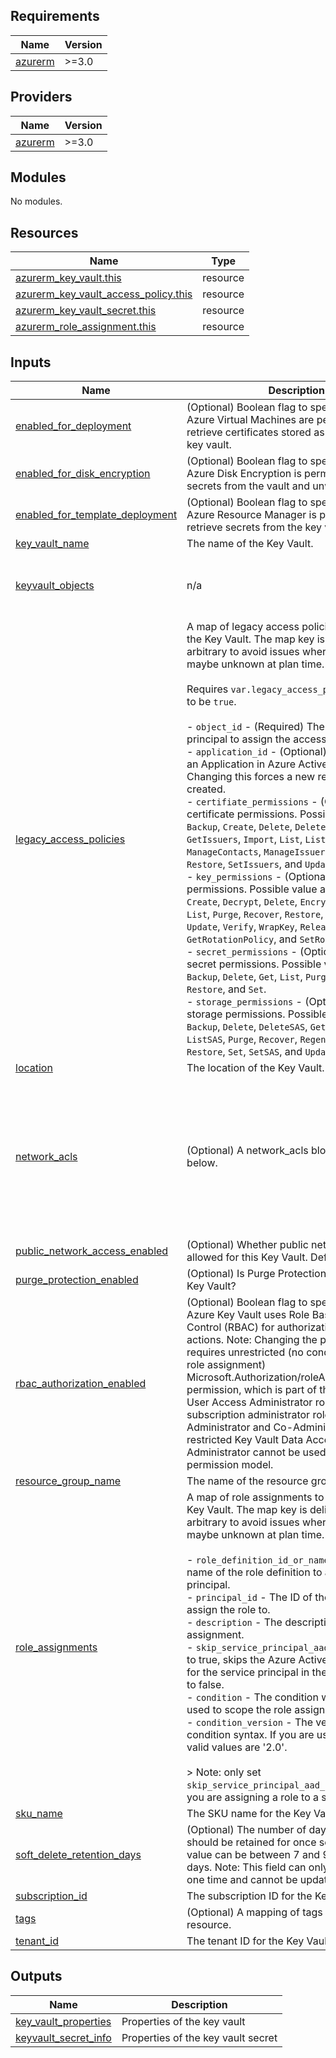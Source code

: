 <!-- BEGIN_TF_DOCS -->
## Requirements

| Name | Version |
|------|---------|
| <a name="requirement_azurerm"></a> [azurerm](#requirement\_azurerm) | >=3.0 |

## Providers

| Name | Version |
|------|---------|
| <a name="provider_azurerm"></a> [azurerm](#provider\_azurerm) | >=3.0 |

## Modules

No modules.

## Resources

| Name | Type |
|------|------|
| [azurerm_key_vault.this](https://registry.terraform.io/providers/hashicorp/azurerm/latest/docs/resources/key_vault) | resource |
| [azurerm_key_vault_access_policy.this](https://registry.terraform.io/providers/hashicorp/azurerm/latest/docs/resources/key_vault_access_policy) | resource |
| [azurerm_key_vault_secret.this](https://registry.terraform.io/providers/hashicorp/azurerm/latest/docs/resources/key_vault_secret) | resource |
| [azurerm_role_assignment.this](https://registry.terraform.io/providers/hashicorp/azurerm/latest/docs/resources/role_assignment) | resource |

## Inputs

| Name | Description | Type | Default | Required |
|------|-------------|------|---------|:--------:|
| <a name="input_enabled_for_deployment"></a> [enabled\_for\_deployment](#input\_enabled\_for\_deployment) | (Optional) Boolean flag to specify whether Azure Virtual Machines are permitted to retrieve certificates stored as secrets from the key vault. | `bool` | `false` | no |
| <a name="input_enabled_for_disk_encryption"></a> [enabled\_for\_disk\_encryption](#input\_enabled\_for\_disk\_encryption) | (Optional) Boolean flag to specify whether Azure Disk Encryption is permitted to retrieve secrets from the vault and unwrap keys. | `bool` | `false` | no |
| <a name="input_enabled_for_template_deployment"></a> [enabled\_for\_template\_deployment](#input\_enabled\_for\_template\_deployment) | (Optional) Boolean flag to specify whether Azure Resource Manager is permitted to retrieve secrets from the key vault. | `bool` | `false` | no |
| <a name="input_key_vault_name"></a> [key\_vault\_name](#input\_key\_vault\_name) | The name of the Key Vault. | `string` | n/a | yes |
| <a name="input_keyvault_objects"></a> [keyvault\_objects](#input\_keyvault\_objects) | n/a | <pre>map(object({<br/>    ## fill this to create a secret<br/>    value = optional(string)<br/>  }))</pre> | n/a | yes |
| <a name="input_legacy_access_policies"></a> [legacy\_access\_policies](#input\_legacy\_access\_policies) | A map of legacy access policies to create on the Key Vault. The map key is deliberately arbitrary to avoid issues where map keys maybe unknown at plan time.<br/><br/>Requires `var.legacy_access_policies_enabled` to be `true`.<br/><br/>- `object_id` - (Required) The object ID of the principal to assign the access policy to.<br/>- `application_id` - (Optional) The object ID of an Application in Azure Active Directory. Changing this forces a new resource to be created.<br/>- `certifiate_permissions` - (Optional) A list of certificate permissions. Possible values are: `Backup`, `Create`, `Delete`, `DeleteIssuers`, `Get`, `GetIssuers`, `Import`, `List`, `ListIssuers`, `ManageContacts`, `ManageIssuers`, `Purge`, `Recover`, `Restore`, `SetIssuers`, and `Update`.<br/>- `key_permissions` - (Optional) A list of key permissions. Possible value are: `Backup`, `Create`, `Decrypt`, `Delete`, `Encrypt`, `Get`, `Import`, `List`, `Purge`, `Recover`, `Restore`, `Sign`, `UnwrapKey`, `Update`, `Verify`, `WrapKey`, `Release`, `Rotate`, `GetRotationPolicy`, and `SetRotationPolicy`.<br/>- `secret_permissions` - (Optional) A list of secret permissions. Possible values are: `Backup`, `Delete`, `Get`, `List`, `Purge`, `Recover`, `Restore`, and `Set`.<br/>- `storage_permissions` - (Optional) A list of storage permissions. Possible values are: `Backup`, `Delete`, `DeleteSAS`, `Get`, `GetSAS`, `List`, `ListSAS`, `Purge`, `Recover`, `RegenerateKey`, `Restore`, `Set`, `SetSAS`, and `Update`. | <pre>map(object({<br/>    object_id               = string<br/>    application_id          = optional(string, null)<br/>    certificate_permissions = optional(set(string), [])<br/>    key_permissions         = optional(set(string), [])<br/>    secret_permissions      = optional(set(string), [])<br/>    storage_permissions     = optional(set(string), [])<br/>  }))</pre> | `{}` | no |
| <a name="input_location"></a> [location](#input\_location) | The location of the Key Vault. | `string` | `"eastus2"` | no |
| <a name="input_network_acls"></a> [network\_acls](#input\_network\_acls) | (Optional) A network\_acls block as defined below. | <pre>object({<br/>    bypass                     = string                     # (Required) Specifies which traffic can bypass the network rules. Possible values are AzureServices and None.<br/>    default_action             = string                     # (Required) The Default Action to use when no rules match from ip_rules / virtual_network_subnet_ids. Possible values are Allow and Deny.<br/>    ip_rules                   = optional(list(string), []) # (Optional) One or more IP Addresses, or CIDR Blocks which should be able to access the Key Vault.<br/>    virtual_network_subnet_ids = optional(list(string), []) # (Optional) One or more Subnet IDs which should be able to access this Key Vault.<br/>  })</pre> | `null` | no |
| <a name="input_public_network_access_enabled"></a> [public\_network\_access\_enabled](#input\_public\_network\_access\_enabled) | (Optional) Whether public network access is allowed for this Key Vault. Defaults to true. | `bool` | `true` | no |
| <a name="input_purge_protection_enabled"></a> [purge\_protection\_enabled](#input\_purge\_protection\_enabled) | (Optional) Is Purge Protection enabled for this Key Vault? | `bool` | `false` | no |
| <a name="input_rbac_authorization_enabled"></a> [rbac\_authorization\_enabled](#input\_rbac\_authorization\_enabled) | (Optional) Boolean flag to specify whether Azure Key Vault uses Role Based Access Control (RBAC) for authorization of data actions. Note: Changing the permission model requires unrestricted (no conditions on the role assignment) Microsoft.Authorization/roleAssignments/write permission, which is part of the Owner and User Access Administrator roles. Classic subscription administrator roles like Service Administrator and Co-Administrator, or restricted Key Vault Data Access Administrator cannot be used to change the permission model. | `bool` | `false` | no |
| <a name="input_resource_group_name"></a> [resource\_group\_name](#input\_resource\_group\_name) | The name of the resource group. | `string` | n/a | yes |
| <a name="input_role_assignments"></a> [role\_assignments](#input\_role\_assignments) | A map of role assignments to create on the Key Vault. The map key is deliberately arbitrary to avoid issues where map keys maybe unknown at plan time.<br/><br/>- `role_definition_id_or_name` - The ID or name of the role definition to assign to the principal.<br/>- `principal_id` - The ID of the principal to assign the role to.<br/>- `description` - The description of the role assignment.<br/>- `skip_service_principal_aad_check` - If set to true, skips the Azure Active Directory check for the service principal in the tenant. Defaults to false.<br/>- `condition` - The condition which will be used to scope the role assignment.<br/>- `condition_version` - The version of the condition syntax. If you are using a condition, valid values are '2.0'.<br/><br/>> Note: only set `skip_service_principal_aad_check` to true if you are assigning a role to a service principal. | <pre>map(object({<br/>    role_definition_id_or_name             = string<br/>    principal_id                           = string<br/>    description                            = optional(string, null)<br/>    skip_service_principal_aad_check       = optional(bool, false)<br/>    condition                              = optional(string, null)<br/>    condition_version                      = optional(string, null)<br/>    delegated_managed_identity_resource_id = optional(string, null)<br/>    principal_type                         = optional(string, null)<br/>  }))</pre> | `{}` | no |
| <a name="input_sku_name"></a> [sku\_name](#input\_sku\_name) | The SKU name for the Key Vault. | `string` | `"standard"` | no |
| <a name="input_soft_delete_retention_days"></a> [soft\_delete\_retention\_days](#input\_soft\_delete\_retention\_days) | (Optional) The number of days that items should be retained for once soft-deleted. This value can be between 7 and 90 (the default) days. Note: This field can only be configured one time and cannot be updated. | `number` | `90` | no |
| <a name="input_subscription_id"></a> [subscription\_id](#input\_subscription\_id) | The subscription ID for the Key Vault. | `string` | n/a | yes |
| <a name="input_tags"></a> [tags](#input\_tags) | (Optional) A mapping of tags to assign to the resource. | `map(string)` | `{}` | no |
| <a name="input_tenant_id"></a> [tenant\_id](#input\_tenant\_id) | The tenant ID for the Key Vault. | `string` | n/a | yes |

## Outputs

| Name | Description |
|------|-------------|
| <a name="output_key_vault_properties"></a> [key\_vault\_properties](#output\_key\_vault\_properties) | Properties of the key vault |
| <a name="output_keyvault_secret_info"></a> [keyvault\_secret\_info](#output\_keyvault\_secret\_info) | Properties of the key vault secret |
<!-- END_TF_DOCS -->
